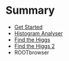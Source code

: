 # Summary

* [Get Started](README.md)
* [Histogram Analyser](the_display_histograms.md)
* [Find the Higgs](find_the_higgs.md)
* [Find the Higgs 2](find_the_higgs_2.md)
* ROOTbrowser


